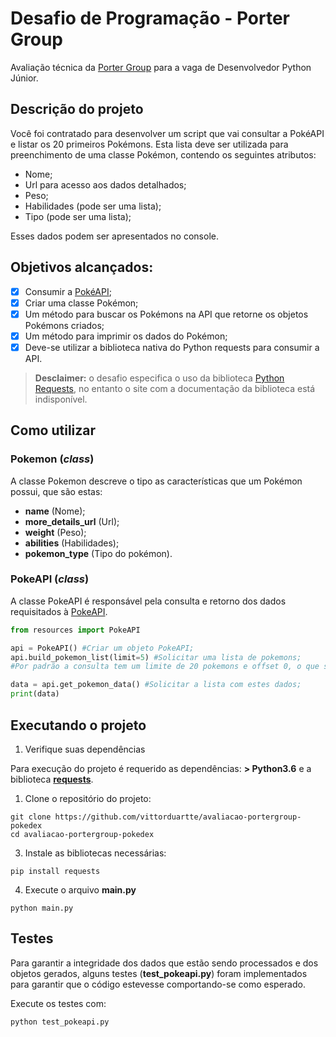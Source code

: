 # Desafio de Programação - Porter Group

Avaliação técnica da [Porter Group](https://portergroup.com.br/) para a vaga de Desenvolvedor Python Júnior.

## Descrição do projeto

Você foi contratado para desenvolver um script que vai consultar a PokéAPI e listar os 20 primeiros Pokémons. Esta lista deve ser utilizada para preenchimento de uma classe Pokémon, contendo os seguintes atributos:

* Nome;
* Url para acesso aos dados detalhados;
* Peso;
* Habilidades (pode ser uma lista);
* Tipo (pode ser uma lista);
  
Esses dados podem ser apresentados no console.

## Objetivos alcançados:

- [x] Consumir a [PokéAPI](https://pokeapi.co/);
- [x] Criar uma classe Pokémon;
- [x] Um método para buscar os Pokémons na API que retorne os objetos Pokémons criados;
- [x] Um método para imprimir os dados do Pokémon;
- [x] Deve-se utilizar a biblioteca nativa do Python requests para consumir a API.
> **Desclaimer:** o desafio especifica o uso da biblioteca [Python Requests](https://docs.python-requests.org/), no entanto o site com a documentação da biblioteca está indisponível. 

## Como utilizar

### Pokemon (_class_)

A classe Pokemon descreve o tipo as características que um Pokémon possui, que são estas:

- **name** (Nome);
- **more_details_url** (Url);
- **weight** (Peso);
- **abilities** (Habilidades);
- **pokemon_type** (Tipo do pokémon).

### PokeAPI (_class_)

A classe PokeAPI é responsável pela consulta e retorno dos dados requisitados à [PokeAPI](https://pokeapi.co/).

```python
from resources import PokeAPI

api = PokeAPI() #Criar um objeto PokeAPI;
api.build_pokemon_list(limit=5) #Solicitar uma lista de pokemons;
#Por padrão a consulta tem um limite de 20 pokemons e offset 0, o que significa dizer que ela começa do pokemon de índice 0;

data = api.get_pokemon_data() #Solicitar a lista com estes dados;
print(data)
```

## Executando o projeto

1. Verifique suas dependências

Para execução do projeto é requerido as dependências: **> Python3.6** e a biblioteca [**requests**](https://requests.readthedocs.io/en/latest/).

1. Clone o repositório do projeto:

```
git clone https://github.com/vittorduartte/avaliacao-portergroup-pokedex
cd avaliacao-portergroup-pokedex
```

3. Instale as bibliotecas necessárias:

```
pip install requests
```

4. Execute o arquivo **main.py**

``` 
python main.py
```

## Testes

Para garantir a integridade dos dados que estão sendo processados e dos objetos gerados, alguns testes (**test_pokeapi.py**) foram implementados para garantir que o código estevesse comportando-se como esperado.

Execute os testes com:

```
python test_pokeapi.py
```